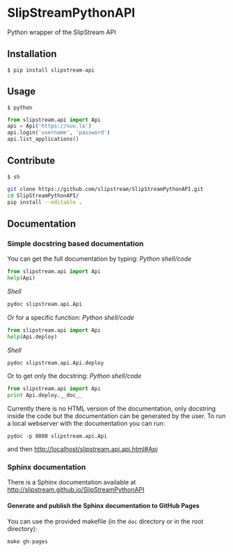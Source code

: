 # SlipStreamPythonAPI

Python wrapper of the SlipStream API

## Installation
  `$ pip install slipstream-api`

## Usage
  `$ python`
  ```python
  from slipstream.api import Api
  api = Api('https://nuv.la')
  api.login('username', 'password')
  api.list_applications()
  ```

## Contribute
  `$ sh`
  ```sh
  git clone https://github.com/slipstream/SlipStreamPythonAPI.git
  cd SlipStreamPythonAPI/
  pip install --editable .
  ```
  
## Documentation
### Simple docstring based documentation
You can get the full documentation by typing:
_Python shell/code_
```python
from slipstream.api import Api
help(Api)
```
_Shell_
```bash
pydoc slipstream.api.Api
```

Or for a specific function:
_Python shell/code_
```python
from slipstream.api import Api
help(Api.deploy)
```
_Shell_
```bash
pydoc slipstream.api.Api.deploy
```

Or to get only the docstring:
_Python shell/code_
```python
from slipstream.api import Api
print Api.deploy.__doc__
```

Currently there is no HTML version of the documentation, only docstring inside the code but the documentation can be generated by the user. 
To run a local webserver with the documentation you can run:
```shell
pydoc -p 8080 slipstream.api.Api
```
and then [http://localhost/slipstream.api.api.html#Api](http://localhost/slipstream.api.api.html#Api)

### Sphinx documentation
There is a Sphinx documentation available at http://slipstream.github.io/SlipStreamPythonAPI

#### Generate and publish the Sphinx documentation to GitHub Pages
You can use the provided makefile (in the `doc` directory or in the root directory):
```shell
make gh-pages
```

